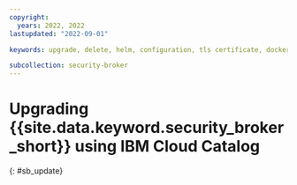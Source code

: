 ```yaml
---
copyright:
  years: 2022, 2022
lastupdated: "2022-09-01"

keywords: upgrade, delete, helm, configuration, tls certificate, docker config secret, environment variable, regions, cluster, container, app security, memory encryption, data in use

subcollection: security-broker
---
```


# Upgrading {{site.data.keyword.security_broker_short}} using IBM Cloud Catalog
{: #sb_update}

